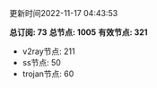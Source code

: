 更新时间2022-11-17 04:43:53

**总订阅: 73**
**总节点: 1005**
**有效节点: 321**
- v2ray节点: 211
- ss节点: 50
- trojan节点: 60
